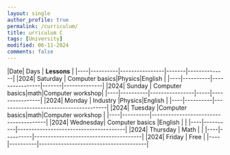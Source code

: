 ```yaml
---
layout: single
author_profile: true
permalink: /curriculum/
title: urriculum C
tags: [University]
modified: 06-11-2024
comments: false
---
```



|Date|    Days  |            **Lessons**                |
|----|----------|----------------|-------|--------------|
|2024| Saturday | Computer basics|Physics|English       |
|----|----------|----------------|-------|--------------|
|2024|  Sunday  | Computer basics|math|Computer workshop|
|----|----------|----------------|-----|----------------|
|2024|  Monday  |     Industry   |Physics|English       |
|----|----------|---------------------------------------|
|2024|  Tuesday |Computer basics|math|Computer workshop |
|----|----------|---------------------------------------|
|2024| Wednesday| Computer basics |English         |    |
|----|----------|---------------------------------------|
|2024| Thursday |  Math |                               |
|----|----------|---------------------------------------|
|2024|  Friday  |         Free                          |
|----|----------|---------------------------------------|